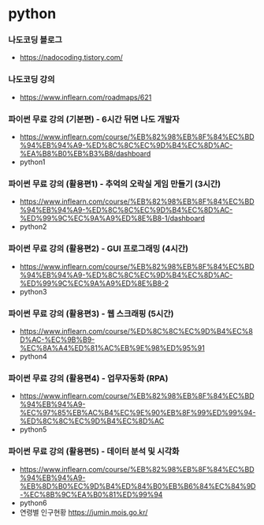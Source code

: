 # python
### 나도코딩 블로그 
- https://nadocoding.tistory.com/
### 나도코딩 강의
- https://www.inflearn.com/roadmaps/621

### 파이썬 무료 강의 (기본편) - 6시간 뒤면 나도 개발자
- https://www.inflearn.com/course/%EB%82%98%EB%8F%84%EC%BD%94%EB%94%A9-%ED%8C%8C%EC%9D%B4%EC%8D%AC-%EA%B8%B0%EB%B3%B8/dashboard
- python1 

### 파이썬 무료 강의 (활용편1) - 추억의 오락실 게임 만들기 (3시간)
- https://www.inflearn.com/course/%EB%82%98%EB%8F%84%EC%BD%94%EB%94%A9-%ED%8C%8C%EC%9D%B4%EC%8D%AC-%ED%99%9C%EC%9A%A9%ED%8E%B8-1/dashboard
- python2


### 파이썬 무료 강의 (활용편2) - GUI 프로그래밍 (4시간)
- https://www.inflearn.com/course/%EB%82%98%EB%8F%84%EC%BD%94%EB%94%A9-%ED%8C%8C%EC%9D%B4%EC%8D%AC-%ED%99%9C%EC%9A%A9%ED%8E%B8-2
- python3

### 파이썬 무료 강의 (활용편3) - 웹 스크래핑 (5시간)
- https://www.inflearn.com/course/%ED%8C%8C%EC%9D%B4%EC%8D%AC-%EC%9B%B9-%EC%8A%A4%ED%81%AC%EB%9E%98%ED%95%91
- python4

### 파이썬 무료 강의 (활용편4) - 업무자동화 (RPA)
- https://www.inflearn.com/course/%EB%82%98%EB%8F%84%EC%BD%94%EB%94%A9-%EC%97%85%EB%AC%B4%EC%9E%90%EB%8F%99%ED%99%94-%ED%8C%8C%EC%9D%B4%EC%8D%AC
- python5

### 파이썬 무료 강의 (활용편5) - 데이터 분석 및 시각화
- https://www.inflearn.com/course/%EB%82%98%EB%8F%84%EC%BD%94%EB%94%A9-%EB%8D%B0%EC%9D%B4%ED%84%B0%EB%B6%84%EC%84%9D-%EC%8B%9C%EA%B0%81%ED%99%94
- python6
- 연령별 인구현황 https://jumin.mois.go.kr/

